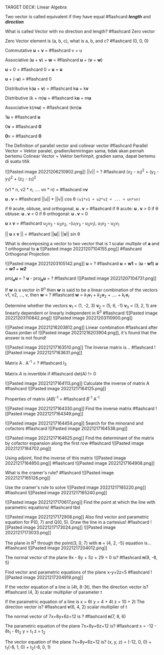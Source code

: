 TARGET DECK: Linear Algebra

Two vector is called equivalent if they have equal  #flashcard
***length*** and ***direction***
<!--ID: 1670333067364-->

What is called Vector with no direction and length? #flashcard 
Zero vector
<!--ID: 1670333067369-->

Zero Vector element is (a, b, c), what is a, b, and c? #flashcard 
(0, 0, 0)
<!--ID: 1670333067372-->

Commutative **u** + **v** = #flashcard 
v + u
<!--ID: 1670333067376-->

Associative (**u** + **v**) + **w** = #flashcard 
**u** + (**v** + **w**)
<!--ID: 1670333067380-->

**u** + 0 = #flashcard 
0 + **u** = **u** 
<!--ID: 1670333067383-->

**u** + (-**u**) = #flashcard 
0
<!--ID: 1670333067387-->

Distributive k(**u** + **v**) = #flashcard 
k**u** + k**v**
<!--ID: 1670333067391-->

Distributive (k + m)**u** = #flashcard 
k**u** + m**u**
<!--ID: 1670333067395-->

Associative k(m**u**) = #flashcard 
(km)**u**
<!--ID: 1670333067400-->

1**u** = #flashcard 
**u**
<!--ID: 1670333067403-->

0**v** = #flashcard 
**0**
<!--ID: 1670333067407-->

**0**v = #flashcard 
**0**

The Definition of parallel vector and colinear vector #flashcard 
Parallel Vector = Vektor paralel, gradien/kemiringan sama, tidak akan pernah bertemu
Colinear Vector = Vektor berhimpit, gradien sama, dapat bertemu di suatu titik
<!--ID: 1670335933443-->

![[Pasted image 20221206210902.png]] 
||v|| = ? #flashcard 
(x<sub>2</sub> - x<sub>1</sub>)<sup>2</sup> + (y<sub>2</sub> - y<sub>1</sub>)<sup>2</sup> + (z<sub>2</sub> - z<sub>1</sub>)<sup>2</sup>
<!--ID: 1670335940957-->

(v1 * n, v2 * n, .... vn * n) = #flashcard 
n**v**
<!--ID: 1670385494258-->

**u . v** = #flashcard 
||u|| * ||v|| cos θ
`(u1*v1 + u2*v2 + ... + un*vn)`
<!--ID: 1670385494267-->

if θ acute, obtuse, and orthogonal, **u . v** = #flashcard 
if θ acute: **u . v** > 0
if θ obtuse: **u . v** < 0
if θ orthogonal: **u . v** = 0
<!--ID: 1670385494271-->

**u** x **v** = #flashcard 
u<sub>2</sub>v<sub>3</sub> - u<sub>3</sub>v<sub>2</sub>, -(u<sub>1</sub>v<sub>3</sub> - u<sub>3</sub>v<sub>1</sub>), u<sub>1</sub>v<sub>2</sub> - u<sub>2</sub>v<sub>1</sub>
<!--ID: 1670385494274-->

|| **u** x **v** || = #flashcard 
||**u**|| ||**v**|| sin θ
<!--ID: 1670385494278-->

What is decomposing a vector to two vector that is
1 scalar multiple of **a** and
1 orthogonal to **a**
![[Pasted image 20221207104155.png]] #flashcard 
Orthogonal Projection
<!--ID: 1670385494282-->

![[Pasted image 20221203105142.png]]
**u** = ? #flashcard 
**u** = **w1** + (**u** - **w1**)
***u** = **w1** + **w2***
<!--ID: 1670385494291-->

proj<sub><b>a</b></sub>**u** = ?
**u** - proj<sub><b>a</b></sub>**u** = ? #flashcard 
![[Pasted image 20221207104731.png]]
<!--ID: 1670385494295-->

If **w** is a vector in R<sup>n</sup> then **w** is said to be a linear combination of the vectors v1, v2, ..., v, then **w** = ? #flashcard 
**w** = *k*<sub>1</sub>**v**<sub>1</sub> + *k*<sub>2</sub>**v**<sub>2</sub> + .... + *k*<sub>r</sub>**v**<sub>r</sub> 
<!--ID: 1670385494298-->

Determine whether the vectors
**v**<sub>1</sub> = (1, -2, 3)
**v**<sub>2</sub> = (5, 6, -1)
**v**<sub>3</sub> = (3, 2, 1)
are linearly dependent or linearly independent in R<sup>3</sup> #flashcard 
![[Pasted image 20221203110842.png]]
![[Pasted image 20221203110900.png]]
<!--ID: 1670385494302-->

![[Pasted image 20221216203812.png]]
Linear combination #flashcard 
after Gauss jordan of ![[Pasted image 20221216203904.png]], it's found that the answer is not found!
<!--ID: 1671197978956-->

![[Pasted image 20221217163510.png]]
The Inverse matrix is .. #flashcard 
![[Pasted image 20221217163631.png]]
<!--ID: 1671382463755-->


Matrix A . A<sup>-1</sup> = ? #flashcard 
I<sub>3</sub>
<!--ID: 1671382463764-->


Matrix *A* is invertible if #flashcard 
det(A) != 0
<!--ID: 1671382463768-->


![[Pasted image 20221217164113.png]]
Calculate the inverse of matrix A #flashcard 
![[Pasted image 20221217164125.png]]
<!--ID: 1671383262962-->


Properties of matrix (*AB*)<sup>-1</sup> = #flashcard 
*B*<sup>-1</sup> A<sup>-1</sup>
<!--ID: 1671382463771-->



![[Pasted image 20221217164330.png]]
Find the inverse matrix #flashcard 
![[Pasted image 20221217164349.png]]
<!--ID: 1671382463774-->


![[Pasted image 20221217164454.png]]
Search for the minorand and cofactors #flashcard 
![[Pasted image 20221217164538.png]]
<!--ID: 1671382463777-->


![[Pasted image 20221217164625.png]]
Find the determinant of the matrix by cofactor expansion along the first row #flashcard 
![[Pasted image 20221217164702.png]]
<!--ID: 1671382463781-->



Using adjoint, find the inverse of this matrix
![[Pasted image 20221217164850.png]] #flashcard 
![[Pasted image 20221217164908.png]]
<!--ID: 1671382463784-->


What is the cramer's rule? #flashcard 
![[Pasted image 20221217165126.png]]
<!--ID: 1671382463787-->


Use the cramer's rule to solve
![[Pasted image 20221217165220.png]] #flashcard 
![[Pasted image 20221217165240.png]]
<!--ID: 1671382463791-->


![[Pasted image 20221217170617.png]]
Find the point at which the line with parametric equations! #flashcard 
tbd

![[Pasted image 20221217172908.png]]
Also find vector and parametric equation for P(0, 7) and Q(0, 5). Draw the line in a cartesius! #flashcard 
![[Pasted image 20221217173024.png]]
![[Pasted image 20221217173033.png]]
<!--ID: 1671382463794-->


The plane in R<sup>3</sup> through the point(3, 0, 7) with **n** = (4, 2, -5) equation is... #flashcard 
![[Pasted image 20221217204012.png]]
<!--ID: 1671382463799-->


The normal vector of the plane 9x - 8y + 5z + 29 = 0 is? #flashcard 
**n**(9, -8, 5)
<!--ID: 1671382463802-->


Find vector and parametric equations of the plane x-y+2z=5 #flashcard 
![[Pasted image 20221217204919.png]]
<!--ID: 1671382463806-->


If the vector equation of a line is (4t, 8-3t), then the direction vector is? #flashcard 
(4, 3) 
scalar multiplier of parameter t
<!--ID: 1671382463809-->


If the parametric equation of a line is 
x = 6t
y = 4 + 4t
z = 10 + 2t
The direction vector is? #flashcard 
**v**(6, 4, 2)
scalar multiplier of t
<!--ID: 1671382463812-->


The normal vector of 7x+8y+6z+12 is ? #flashcard 
**n**(7, 8, 6)
<!--ID: 1671382463815-->


The parametric equation of the plane 7x+8y+6z+12 is? #flashcard 
x = -12 - 8t<sub>1</sub> - 6t<sub>2</sub>
y = t<sub>1</sub>
z = t<sub>2</sub>
<!--ID: 1671382463818-->


The vector equation of the plane 7x+8y+6z+12 is?
(x, y, z) = (-12, 0, 0) + t<sub>1</sub>(-8, 1, 0) + t<sub>2</sub>(-6, 0, 1)





